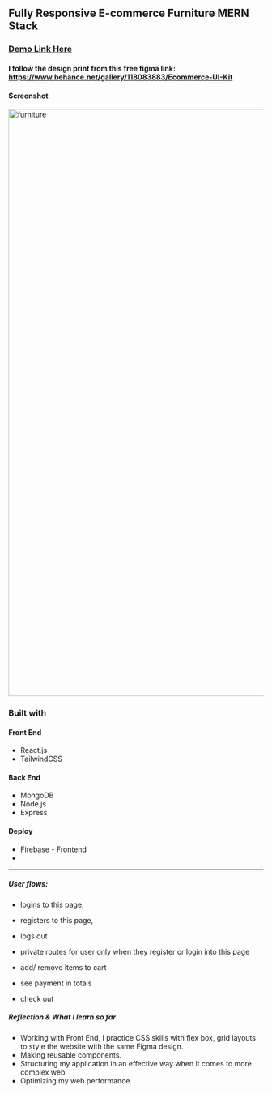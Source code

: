 ## Fully Responsive E-commerce Furniture MERN Stack
### [Demo Link Here](https://frontend-furniture.firebaseapp.com/)
#### I follow the design print from this free figma link: https://www.behance.net/gallery/118083883/Ecommerce-UI-Kit
#### Screenshot

<img width="1159" alt="furniture" src="https://github.com/linhngkh/MERN-Ecommerce-Furniture/assets/44481142/710473cd-cb6c-413e-8a0a-29631abb04f0">

### Built with
#### Front End
* React.js 
* TailwindCSS
#### Back End
* MongoDB
* Node.js
* Express
#### Deploy
* Firebase - Frontend
* 
---
##### User flows: 
 * logins to this page, 
 * registers to this page, 
 * logs out
 * private routes for user only when they register or login into this page

 * add/ remove items to cart
 * see payment in totals
 * check out

##### Reflection & What I learn so far
* Working with Front End, I practice CSS skills with flex box, grid layouts to style the website with the same Figma design.
* Making reusable components.
* Structuring my application in an effective way when it comes to more complex web. 
* Optimizing my web performance.

